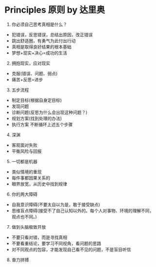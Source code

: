 # Principles 原则 by 达里奥

1. 你必须自己思考真相是什么？

- 犯错误，反思错误，总结出原因，改正错误
- 跳出舒适圈，有勇气为此付出行动
- 真相是取得良好结果的根本基础
- 梦想+现实+决心=成功的生活

2. 拥抱现实，应对现实

- 克服(错误、问题、弱点)
- 痛苦+反思=进步

3. 五步流程

- 制定目标(根据自身定目标)
- 发现问题
- 诊断问题(反思为什么会出现这种问题？)
- 规划方案(找到处理的办法)
- 执行方案
  不断循环上述五个步骤

4. 深渊

- 客观面对失败
- 平衡风险与回报

5. 一切都是机器

- 类似情境的重现
- 每件事都因果关系的
- 眼界放宽，从历史中找到规律

6. 你的两大障碍

- 自我意识障碍(不要太自以为是，敢于接受缺点)
- 思维盲点障碍(接受不了自己认知以外的。每个人对事物、环境的理解不同，观点也不同。)

7. 做到头脑极致开放

- 不要只看对错，而是寻找真相
- 不要看重结论，要学习不同视角，看问题的思路
- 对不同观点的包容，才能发现自己看不见的问题，不是盲目听信

8. 奋力拼搏
